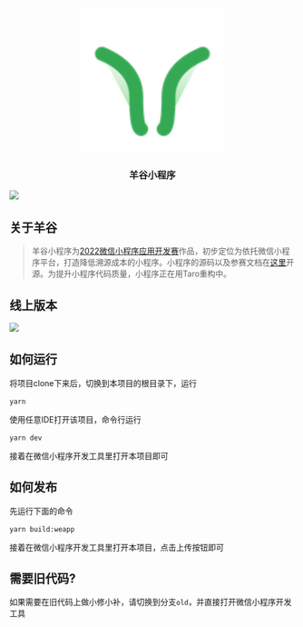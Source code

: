 <div align='center'>
    <img src="./src/images/bin/logo.svg" alt="羊谷小程序">
    <h3> <strong> 羊谷小程序 </strong> </h3>
</div>

<img src="https://img.shields.io/static/v1?label=restore&message=87%&color=green">

## 关于羊谷

> 羊谷小程序为[2022微信小程序应用开发赛](https://developers.weixin.qq.com/community/competition)作品，初步定位为依托微信小程序平台，打造降低溯源成本的小程序。小程序的源码以及参赛文档在[这里](https://github.com/Crop-Group/open-source)开源。为提升小程序代码质量，小程序正在用Taro重构中。

## 线上版本

![](https://s1.ax1x.com/2022/11/07/xjqrbq.png)

## 如何运行

将项目clone下来后，切换到本项目的根目录下，运行

```shell
yarn
```

使用任意IDE打开该项目，命令行运行

```shell
yarn dev
```

接着在微信小程序开发工具里打开本项目即可

## 如何发布

先运行下面的命令

```shell
yarn build:weapp
```

接着在微信小程序开发工具里打开本项目，点击上传按钮即可

## 需要旧代码?

如果需要在旧代码上做小修小补，请切换到分支`old`，并直接打开微信小程序开发工具
